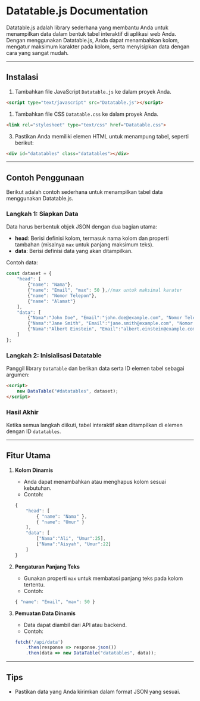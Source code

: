 # Datatable.js Documentation

Datatable.js adalah library sederhana yang membantu Anda untuk menampilkan data dalam bentuk tabel interaktif di aplikasi web Anda. Dengan menggunakan Datatable.js, Anda dapat menambahkan kolom, mengatur maksimum karakter pada kolom, serta menyisipkan data dengan cara yang sangat mudah.

---

## Instalasi

1. Tambahkan file JavaScript `Datatable.js` ke dalam proyek Anda.

```html
<script type="text/javascript" src="Datatable.js"></script>
```

1. Tambahkan file CSS `Datatable.css` ke dalam proyek Anda.

```html
<link rel="stylesheet" type="text/css" href="Datatable.css">
```

3. Pastikan Anda memiliki elemen HTML untuk menampung tabel, seperti berikut:

```html
<div id="datatables" class="datatables"></div>
```

---

## Contoh Penggunaan

Berikut adalah contoh sederhana untuk menampilkan tabel data menggunakan Datatable.js.

### Langkah 1: Siapkan Data
Data harus berbentuk objek JSON dengan dua bagian utama:
- **head**: Berisi definisi kolom, termasuk nama kolom dan properti tambahan (misalnya `max` untuk panjang maksimum teks).
- **data**: Berisi definisi data yang akan ditampilkan.

Contoh data:

```javascript
const dataset = {
    "head": [
        {"name": "Nama"},
        {"name": "Email", "max": 50 },//max untuk maksimal karater
        {"name": "Nomor Telepon"},
        {"name": "Alamat"}
    ],
    "data": [
        {"Nama":"John Doe", "Email":"john.doe@example.com", "Nomor Telepon":"123456789", "Alamat":"Jl. Kebon Jeruk 1"},
        {"Nama":"Jane Smith", "Email":"jane.smith@example.com", "Nomor Telepon":"987654321", "Alamat":"Jl. Anggrek 2"},
        {"Nama":"Albert Einstein", "Email":"albert.einstein@example.com", "Nomor Telepon":"555444333", "Alamat":"Jl. Melati 3"}
    ]
};
```

### Langkah 2: Inisialisasi Datatable
Panggil library `DataTable` dan berikan data serta ID elemen tabel sebagai argumen:

```html
<script>
    new DataTable("#datatables", dataset);
</script>
```

### Hasil Akhir
Ketika semua langkah diikuti, tabel interaktif akan ditampilkan di elemen dengan ID `datatables`.

---

## Fitur Utama

1. **Kolom Dinamis**
   - Anda dapat menambahkan atau menghapus kolom sesuai kebutuhan.
   - Contoh:

   ```javascript
   {
       "head": [
           { "name": "Nama" },
           { "name": "Umur" }
       ],
       "data": [
           ["Nama":"Ali", "Umur":25],
           ["Nama":"Aisyah", "Umur":22]
       ]
   }
   ```

2. **Pengaturan Panjang Teks**
   - Gunakan properti `max` untuk membatasi panjang teks pada kolom tertentu.
   - Contoh:

   ```javascript
   { "name": "Email", "max": 50 }
   ```

3. **Pemuatan Data Dinamis**
   - Data dapat diambil dari API atau backend.
   - Contoh:

   ```javascript
   fetch('/api/data')
       .then(response => response.json())
       .then(data => new DataTable("datatables", data));
   ```

---

## Tips

- Pastikan data yang Anda kirimkan dalam format JSON yang sesuai.
